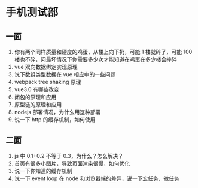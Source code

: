 # 手机测试部

## 一面

1. 你有两个同样质量和硬度的鸡蛋，从楼上向下扔，可能 1 楼就碎了，可能 100 楼也不碎，问最坏情况下你需要多少次才能知道在鸡蛋在多少楼会摔碎
2. vue 双向数据绑定实现原理
3. 说下数组类型数据在 vue 相应中的一些问题
4. webpack tree shaking 原理
5. vue3.0 有哪些改变
6. 闭包的原理和应用
7. 原型链的原理和应用
8. nodejs 部署情况，为什么用这种部署
9. 说一下 http 的缓存机制，如何使用

## 二面

1. js 中 0.1+0.2 不等于 0.3，为什么？怎么解决？
2. 首页有很多小图片，导致页面渲染很慢，如何优化
3. 说一下你知道的缓存机制
4. 说一下 event loop 在 node 和浏览器端的差异，说一下宏任务、微任务
